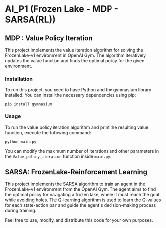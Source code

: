 # AI_P1 (Frozen Lake - MDP - SARSA(RL))

## MDP : Value Policy Iteration

This project implements the value iteration algorithm for solving the FrozenLake-v1 environment in OpenAI Gym. The algorithm iteratively updates the value function and finds the optimal policy for the given environment.

### Installation

To run this project, you need to have Python and the gymnasium library installed. You can install the necessary dependencies using pip:

```shell
pip install gymnasium
```

### Usage

To run the value policy iteration algorithm and print the resulting value function, execute the following command:

```shell
python main.py
```

You can modify the maximum number of iterations and other parameters in the `Value_policy_iteration` function inside `main.py`.
## SARSA: FrozenLake-Reinforcement Learning

This project implements the SARSA algorithm to train an agent in the FrozenLake-v1 environment from the OpenAI Gym. The agent aims to find the optimal policy for navigating a frozen lake, where it must reach the goal while avoiding holes. The Q-learning algorithm is used to learn the Q-values for each state-action pair and guide the agent's decision-making process during training.

Feel free to use, modify, and distribute this code for your own purposes.

